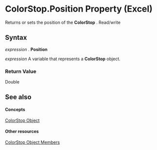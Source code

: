 
# ColorStop.Position Property (Excel)

Returns or sets the position of the  **ColorStop** . Read/write


## Syntax

 _expression_ . **Position**

 _expression_ A variable that represents a **ColorStop** object.


### Return Value

Double


## See also


#### Concepts


[ColorStop Object](43c4d024-8213-5f93-dfa9-229f37e09d9a.md)
#### Other resources


[ColorStop Object Members](b2ce7445-3ac9-b5c9-95b1-05536b107841.md)

